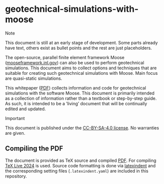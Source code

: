 # geotechnical-simulations-with-moose

> [!NOTE]  
> This document is still at an early stage of development. 
> Some parts already have text, others exist as bullet 
> points and the rest are just placeholders. 

The open-source, parallel finite element framework Moose 
([mooseframework.inl.gov](https://mooseframework.inl.gov)) 
can also be used to perform geotechnical simulations. This 
document aims to collect options and techniques that are 
suitable for creating such geotechnical simulations with 
Moose. Main focus are quasi-static simulations.

This whitepaper ([PDF](geotechnical-simulations-with-moose.pdf)) 
collects information and code for geotechnical simulations with 
the software Moose. This document is primarily intended as a 
collection of information  rather than a textbook or step-by-step 
guide. As such, it is intended to be a ’living’ document that 
will be continually edited and updated.

> [!IMPORTANT]  
> This document is published under the 
> [CC-BY-SA-4.0 license](https://creativecommons.org/licenses/by-sa/4.0/).
> No warranties are given.

## Compiling the PDF

The document is provided as TeX source and compiled [PDF](geotechnical-simulations-with-moose.pdf). 
For compiling [TeX Live 2024](https://www.tug.org/texlive/) is used. 
Source code formatting is done via [latexindent](https://github.com/cmhughes/latexindent.pl) 
and the corresponding setting files (`.latexindent.yaml`) are included in this repository.